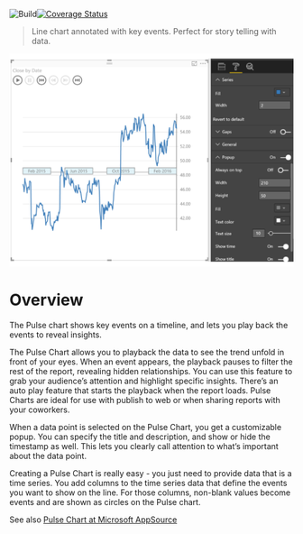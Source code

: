 ![Build](https://github.com/microsoft/powerbi-visuals-pulsechart/workflows/build/badge.svg)[![Coverage Status](https://coveralls.io/repos/github/Microsoft/powerbi-visuals-pulsechart/badge.svg?branch=main)](https://coveralls.io/github/Microsoft/powerbi-visuals-pulsechart?branch=main)

> Line chart annotated with key events. Perfect for story telling with data.

![stacked area chart screenshot](./assets/screenshot2.png)

# Overview

The Pulse chart shows key events on a timeline, and lets you play back the events to reveal insights.

The Pulse Chart allows you to playback the data to see the trend unfold in front of your eyes. When an event appears, the playback pauses to filter the rest of the report, revealing hidden relationships. You can use this feature to grab your audience’s attention and highlight specific insights. There’s an auto play feature that starts the playback when the report loads. Pulse Charts are ideal for use with publish to web or when sharing reports with your coworkers.

When a data point is selected on the Pulse Chart, you get a customizable popup. You can specify the title and description, and show or hide the timestamp as well. This lets you clearly call attention to what’s important about the data point.

Creating a Pulse Chart is really easy - you just need to provide data that is a time series. You add columns to the time series data that define the events you want to show on the line. For those columns, non-blank values become events and are shown as circles on the Pulse chart.

See also [Pulse Chart at Microsoft AppSource](https://appsource.microsoft.com/en-us/product/power-bi-visuals/WA104381006)
